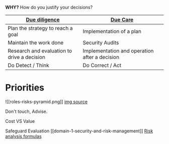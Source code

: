 
**WHY?**
How do you justify your decisions?

| [Due diligence](https://en.wikipedia.org/wiki/Due_diligence) | [Due Care](https://en.wikipedia.org/wiki/Duty_of_care) |
| ------------------------------------------------------------ | ------------------------------------------------------ |
| Plan the strategy to reach a goal                            | Implementation of a plan                               |
| Maintain the work done                                       | Security Audits                                        |
| Research and evaluation to drive a decision                  | Implementation and operation after a decision          |
| Do Detect / Think                                            | Do Correct / Act                                       |

# Priorities
![[roles-risks-pyramid.png]]
[img source](https://www.youtube.com/watch?v=vfC9OLsCqgk)

Don't touch, Advise.

Cost VS Value

Safeguard Evaluation
[[domain-1-security-and-risk-management]]
[Risk analysis formulas](https://youtu.be/ttOKJYOedNo?si=0OaIDoKOvuDKUbwp)









